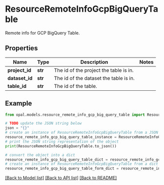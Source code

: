 # ResourceRemoteInfoGcpBigQueryTable

Remote info for GCP BigQuery Table.

## Properties

Name | Type | Description | Notes
------------ | ------------- | ------------- | -------------
**project_id** | **str** | The id of the project the table is in. | 
**dataset_id** | **str** | The id of the dataset the table is in. | 
**table_id** | **str** | The id of the table. | 

## Example

```python
from opal.models.resource_remote_info_gcp_big_query_table import ResourceRemoteInfoGcpBigQueryTable

# TODO update the JSON string below
json = "{}"
# create an instance of ResourceRemoteInfoGcpBigQueryTable from a JSON string
resource_remote_info_gcp_big_query_table_instance = ResourceRemoteInfoGcpBigQueryTable.from_json(json)
# print the JSON string representation of the object
print(ResourceRemoteInfoGcpBigQueryTable.to_json())

# convert the object into a dict
resource_remote_info_gcp_big_query_table_dict = resource_remote_info_gcp_big_query_table_instance.to_dict()
# create an instance of ResourceRemoteInfoGcpBigQueryTable from a dict
resource_remote_info_gcp_big_query_table_form_dict = resource_remote_info_gcp_big_query_table.from_dict(resource_remote_info_gcp_big_query_table_dict)
```
[[Back to Model list]](../README.md#documentation-for-models) [[Back to API list]](../README.md#documentation-for-api-endpoints) [[Back to README]](../README.md)


